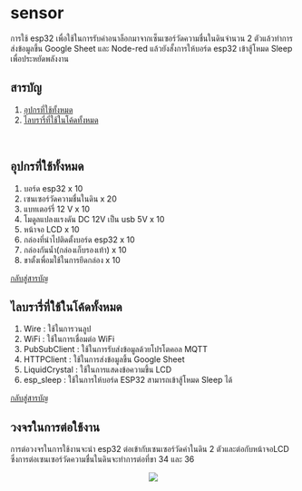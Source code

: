 # sensor
การใช้ esp32 เพื่อใช้ในการรับค่าอนาล็อกมาจากเซ็นเซอร์วัดความชื่นในดินจำนวน 2 ตัวแล้วทำการส่งข้อมูลขึ้น Google Sheet และ Node-red แล้วยังสั้งการให้บอร์ด esp32 เข้าสู้โหมด Sleep เพื่อประหยัดพลังงาน

## <a name="content"></a> สารบัญ  
1. [อุปกรที่ใช้ทั้งหมด](#อุปกร)
2. [ไลบรารี่ที่ใช้ในโค้ดทั้งหมด](#libra)
<br/>

## <a name="อุปกร"></a> อุปกรที่ใช้ทั้งหมด
1. บอร์ด esp32 x 10
2. เซนเซอร์วัดความชื่นในดิน x 20
3. แบทเตอร์รี่ 12 V x 10
4. โมดูลแปลงแรงดัน DC 12V เป็น usb 5V x 10
5. หน้าจอ LCD x 10
6. กล่องที่นำไปติดตั้งบอร์ด esp32 x 10
7. กล่องกันน้ำ(กล่องเก็บรองเท้า) x 10
8. ขาตั้งเพื่อมใช้ในการยึดกล่อง x 10

[กลับสู่สารบัญ](#content)
<br/>

## <a name="libra"></a> ไลบรารี่ที่ใช้ในโค้ดทั้งหมด
1. Wire : ใช้ในการวนลูป
2. WiFi : ใช้ในการเชื่อมต่อ WiFi
3. PubSubClient : ใช้ในการรับส่งข้อมูลด้วยโปรโตคอล MQTT
4. HTTPClient : ใช้ในการส่งข้อมูลขึ้น Google Sheet
5. LiquidCrystal : ใช้ในการแสดงข้อความขึ้น LCD
6. esp_sleep : ใช้ในการให้บอร์ด ESP32 สามารถเข้าสู้โหมด Sleep ได้

[กลับสู่สารบัญ](#content)
<br/>

## <a name="Hardware"></a> วงจรในการต่อใช้งาน
การต่อวงจรในการใช้งานจะนำ esp32 ต่อเข้ากับเซนเซอร์วัดค่าในดิน 2 ตัวและต่อกับหน้าจอLCD ซึ่งการต่อเซนเซอร์วัดความชื่นในดินจะทำการต่อที่ขา 34 และ 36
<p align="center">
  <img src=https://github.com/user-attachments/assets/a1acf8f4-98cc-477c-8488-59b5196341ee>
</p>

<br/>
